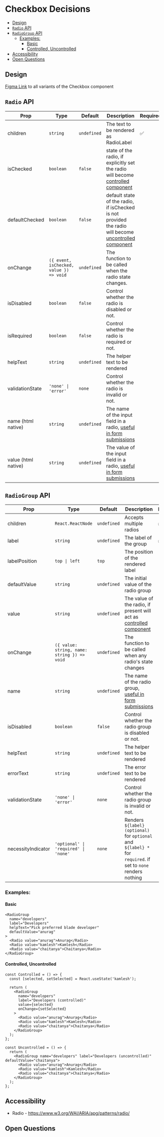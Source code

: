 # Checkbox Decisions <!-- omit in toc -->

- [Design](#design)
- [`Radio` API](#radio-api)
- [`RadioGroup` API](#radiogroup-api)
  - [Examples:](#examples)
    - [Basic](#basic)
    - [Controlled, Uncontrolled](#controlled-uncontrolled)
- [Accessibility](#accessibility)
- [Open Questions](#open-questions)

## Design

[Figma Link](https://www.figma.com/file/jubmQL9Z8V7881ayUD95ps/Blade---Payment-Light?node-id=13133%3A160709) to all variants of the Checkbox component

## `Radio` API

| Prop                | Type                                    | Default     | Description                                                                                                                                                    | Required |
| ------------------- | --------------------------------------- | ----------- | -------------------------------------------------------------------------------------------------------------------------------------------------------------- | -------- |
| children            | `string`                                | `undefined` | The text to be rendered as RadioLabel                                                                                                                          | ✅       |
| isChecked           | `boolean`                               | `false`     | state of the radio, if explicitly set the radio will become [controlled component](https://reactjs.org/docs/forms.html#controlled-components)                  |          |
| defaultChecked      | `boolean`                               | `false`     | default state of the radio, if isChecked is not provided the radio will become [uncontrolled component](https://reactjs.org/docs/uncontrolled-components.html) |          |
| onChange            | `({ event, isChecked, value }) => void` | `undefined` | The function to be called when the radio state changes.                                                                                                        |          |
| isDisabled          | `boolean`                               | `false`     | Control whether the radio is disabled or not.                                                                                                                  |          |
| isRequired          | `boolean`                               | `false`     | Control whether the radio is required or not.                                                                                                                  |          |
| helpText            | `string`                                | `undefined` | The helper text to be rendered                                                                                                                                 |          |
| validationState     | `'none' \| 'error'`                      | `none`      | Control whether the radio is invalid or not.                                                                                                                   |          |
| name (html native)  | `string`                                | `undefined` | The name of the input field in a radio, [useful in form submissions](https://developer.mozilla.org/en-US/docs/Web/HTML/Element/input#name)                     |          |
| value (html native) | `string`                                | `undefined` | The value of the input field in a radio, [useful in form submissions](https://developer.mozilla.org/en-US/docs/Web/HTML/Element/input/radio#value)             |          |


## `RadioGroup` API

| Prop               | Type                                    | Default     | Description                                                                                                                      | Required |
| ------------------ | --------------------------------------- | ----------- | -------------------------------------------------------------------------------------------------------------------------------- | -------- |
| children           | `React.ReactNode`                       | `undefined` | Accepts multiple radios                                                                                                          | ✅       |
| label              | `string`                                | `undefined` | The label of the group                                                                                                           | ✅       |
| labelPosition      | `top \| left`                           | `top`       | The position of the rendered label                                                                                               |          |
| defaultValue       | `string`                                | `undefined` | The initial value of the radio group                                                                                             |          |
| value              | `string`                                | `undefined` | The value of the radio, if present will act as [controlled component](https://reactjs.org/docs/forms.html#controlled-components) |          |
| onChange           | `({ value: string, name: string }) => void`               | `undefined` | The function to be called when any radio's state changes                                                                         |          |
| name               | `string`                                | `undefined` | The name of the radio group, [useful in form submissions](https://developer.mozilla.org/en-US/docs/Web/HTML/Element/input#name)  |          |
| isDisabled         | `boolean`                               | `false`     | Control whether the radio group is disabled or not.                                                                              |          |
| helpText           | `string`                                | `undefined` | The helper text to be rendered                                                                                                   |          |
| errorText          | `string`                                | `undefined` | The error text to be rendered                                                                                                    |          |
| validationState    | `'none' \| 'error'`                     | `none`      | Control whether the radio group is invalid or not.                                                                               |          |
| necessityIndicator | `'optional' \| 'required' \| 'none'` | `none` | Renders `${label} (optional)` for `optional` and `${label} *` for `required`. if set to `none` renders nothing                |          |

### Examples:

#### Basic

```tsx
<RadioGroup
  name="developers"
  label="Developers"
  helpText="Pick preferred blade developer"
  defaultValue="anurag"
>
  <Radio value="anurag">Anurag</Radio>
  <Radio value="kamlesh">Kamlesh</Radio>
  <Radio value="chaitanya">Chaitanya</Radio>
</RadioGroup>
```

#### Controlled, Uncontrolled

```tsx
const Controlled = () => {
  const [selected, setSelected] = React.useState('kamlesh');

  return (
    <RadioGroup
      name="developers"
      label="Developers (controlled)"
      value={selected}
      onChange={setSelected}
    >
      <Radio value="anurag">Anurag</Radio>
      <Radio value="kamlesh">Kamlesh</Radio>
      <Radio value="chaitanya">Chaitanya</Radio>
    </RadioGroup>
  );
};

const Uncontrolled = () => {
  return (
    <RadioGroup name="developers" label="Developers (uncontrolled)" defaultValue="chaitanya">
      <Radio value="anurag">Anurag</Radio>
      <Radio value="kamlesh">Kamlesh</Radio>
      <Radio value="chaitanya">Chaitanya</Radio>
    </RadioGroup>
  );
};
```

## Accessibility

- Radio - https://www.w3.org/WAI/ARIA/apg/patterns/radio/

## Open Questions